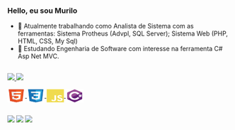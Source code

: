 ### Hello, eu sou Murilo

- 🔭 Atualmente trabalhando como Analista de Sistema com as ferramentas: Sistema Protheus (Advpl, SQL Server); Sistema Web (PHP, HTML, CSS, My Sql)
- 🌱 Estudando Engenharia de Software com interesse na ferramenta C# Asp Net MVC.

##

<div>
  <a href="https://github.com/sadmorello">
  <img height="180em" src="https://github-readme-stats.vercel.app/api?username=sadmorello&show_icons=true&theme=tokyonight&include_all_commits=true&count_private=true&locale=pt-br"/>
  <img height="180em" src="https://github-readme-stats.vercel.app/api/top-langs/?username=sadmorello&layout=compact&langs_count=7&theme=tokyonight&locale=pt-br"/>
</div>
  
<div style="display: inline_block"><br>
  <img align="center" alt="HTML" height="30" width="40" src="https://raw.githubusercontent.com/devicons/devicon/master/icons/html5/html5-original.svg">
  <img align="center" alt="CSS" height="30" width="40" src="https://raw.githubusercontent.com/devicons/devicon/master/icons/css3/css3-original.svg">  
  <img align="center" alt="Js" height="30" width="40" src="https://raw.githubusercontent.com/devicons/devicon/master/icons/javascript/javascript-plain.svg">
  <img align="center" alt="Csharp" height="30" width="40" src="https://raw.githubusercontent.com/devicons/devicon/master/icons/csharp/csharp-original.svg">  
</div>
  
##
  
<div>  
    <a href="https://www.twitch.tv/sadmorello" target="_blank"><img src="https://img.shields.io/badge/Twitch-9146FF?style=for-the-badge&logo=twitch&logoColor=white" target="_blank"></a>
    <a href="https://discord.gg/gFTQ3gK4Sa" target="_blank"><img src="https://img.shields.io/badge/Discord-7289DA?style=for-the-badge&logo=discord&logoColor=white" target="_blank"></a> 
    <a href="https://www.linkedin.com/in/murilo-juvêncio" target="_blank"><img src="https://img.shields.io/badge/-LinkedIn-%230077B5?style=for-the-badge&logo=linkedin&logoColor=white" target="_blank"></a>  
</div>
